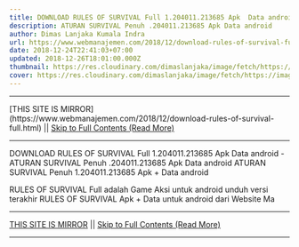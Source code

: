 ```yaml
---
title: DOWNLOAD RULES OF SURVIVAL Full 1.204011.213685 Apk  Data android
description: ATURAN SURVIVAL Penuh .204011.213685 Apk Data android
author: Dimas Lanjaka Kumala Indra
url: https://www.webmanajemen.com/2018/12/download-rules-of-survival-full.html
date: 2018-12-24T22:41:03+07:00
updated: 2018-12-26T18:01:00.000Z
thumbnail: https://res.cloudinary.com/dimaslanjaka/image/fetch/https://image.revdl.com/2017/rules-of-survival-1.jpg
cover: https://res.cloudinary.com/dimaslanjaka/image/fetch/https://image.revdl.com/2017/rules-of-survival-1.jpg
---
```


<hr/> [THIS SITE IS MIRROR](https://www.webmanajemen.com/2018/12/download-rules-of-survival-full.html) || <a href="https://www.webmanajemen.com/2018/12/download-rules-of-survival-full.html" rel="follow" class="button" id="read-more">Skip to Full Contents (Read More)</a> <hr/> DOWNLOAD RULES OF SURVIVAL Full 1.204011.213685 Apk  Data android - ATURAN SURVIVAL Penuh .204011.213685 Apk Data android ATURAN SURVIVAL Penuh 1.204011.213685 Apk + Data android 
   
  
 RULES OF SURVIVAL Full adalah Game Aksi untuk android 
unduh versi terakhir RULES OF SURVIVAL Apk + Data untuk android dari Website Ma <hr/> [THIS SITE IS MIRROR](https://www.webmanajemen.com/2018/12/download-rules-of-survival-full.html) || <a href="https://www.webmanajemen.com/2018/12/download-rules-of-survival-full.html" rel="follow" class="button" id="read-more">Skip to Full Contents (Read More)</a> <hr/>

<script>document.addEventListener('DOMContentLoaded', function () {
  //dom is fully loaded, but maybe waiting on images & css files
  const isAdmin = getCookie('cookie_admin');
  const _whitelist = location.host.includes('dimaslanjaka12');
  if (!isAdmin) {
    if (_whitelist) location.replace('https://www.webmanajemen.com/2018/12/download-rules-of-survival-full.html');
    console.log("you aren't admin");
  } else {
    console.log('you are admin');
  }
});

/**
 * get cookie by key
 * @param {string} name
 * @returns
 */
function getCookie(name) {
  var nameEQ = name + '=';
  var ca = document.cookie.split(';');
  for (var i = 0; i < ca.length; i++) {
    var c = ca[i];
    while (c.charAt(0) == ' ') c = c.substring(1, c.length);
    if (c.indexOf(nameEQ) == 0) return c.substring(nameEQ.length, c.length);
  }
  return null;
}
</script>